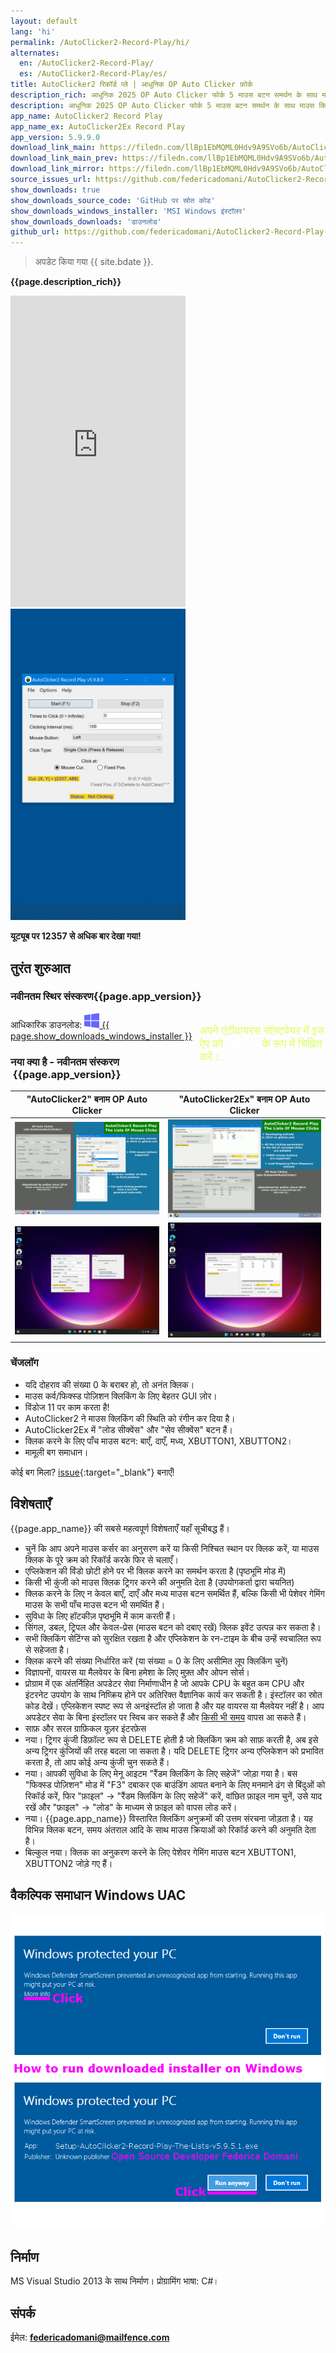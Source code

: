 ```yaml
---
layout: default
lang: 'hi'
permalink: /AutoClicker2-Record-Play/hi/
alternates:
  en: /AutoClicker2-Record-Play/
  es: /AutoClicker2-Record-Play/es/
title: AutoClicker2 रिकॉर्ड प्ले | आधुनिक OP Auto Clicker फ़ोर्क
description_rich: आधुनिक 2025 OP Auto Clicker फोर्क 5 माउस बटन समर्थन के साथ माउस क्लिक के पूरे अनुक्रम को रिकॉर्ड, संपादित, आयात, डीबग और प्लेबैक करने के लिए
description: आधुनिक 2025 OP Auto Clicker फोर्क 5 माउस बटन समर्थन के साथ माउस क्लिक के पूरे अनुक्रम को रिकॉर्ड, संपादित, आयात, डीबग और प्लेबैक करने के लिए
app_name: AutoClicker2 Record Play
app_name_ex: AutoClicker2Ex Record Play
app_version: 5.9.9.0
download_link_main: https://filedn.com/llBp1EbMQML0Hdv9A9SVo6b/AutoClicker2-Record-Play/Installer_AC2RecordPlay_v5.9.9.0.msi
download_link_main_prev: https://filedn.com/llBp1EbMQML0Hdv9A9SVo6b/AutoClicker2-Record-Play/Installer_AC2RecordPlay_v5.9.9.0.msi
download_link_mirror: https://filedn.com/llBp1EbMQML0Hdv9A9SVo6b/AutoClicker2-Record-Play/Installer_AC2RecordPlay_v5.9.9.0.msi
source_issues_url: https://github.com/federicadomani/AutoClicker2-Record-Play-The-Lists-Of-Mouse-Clicks/issues/
show_downloads: true
show_downloads_source_code: 'GitHub पर स्रोत कोड'
show_downloads_windows_installer: 'MSI Windows इंस्टॉलर'
show_downloads_downloads: 'डाउनलोड'
github_url: https://github.com/federicadomani/AutoClicker2-Record-Play-The-Lists-Of-Mouse-Clicks
---
```




> अपडेट किया गया {{ site.bdate }}.

**{{page.description_rich}}**

<div class="video-container">
    <iframe
        width="280"
        height="498"
        src="https://www.youtube.com/embed/MtrP3doKQtU?rel=0&modestbranding=1"
        title="How to use OP Auto Clicker in Minecraft Java in 2025 (in English)"
        frameborder="0"
        allow="accelerometer; autoplay; clipboard-write; encrypted-media; gyroscope; picture-in-picture"
        allowfullscreen
        loading="lazy" >
    </iframe>
    <img src="/assets/images/apptitle.png" width="280" height="498" alt="AutoClicker2 रिकॉर्ड प्ले | आधुनिक OP Auto Clicker फ़ोर्क" />
</div>

**यूट्यूब पर 12357 से अधिक बार देखा गया!**

<a name="QuickStart"></a>
## तुरंत शुरुआत

### नवीनतम स्थिर संस्करण{{page.app_version}}

<div style="float: right; width: 40%; font-size: 1.8vmin; margin-top: 1.8vmin; color: #df6;">अपने एंटीवायरस सॉफ़्टवेयर में इस ऐप को <b style="color: #fff;">क्लीन ऐप</b> के रूप में चिह्नित करें।.</div>

आधिकारिक डाउनलोड: <a class="downloads" href="{{ page.download_link_main }}"><img src="/windows.svg" alt="Windows" /><span class="large_disp">&nbsp;{{ page.show_downloads_windows_installer }}</span></a>

<a name="ChangeLog"></a>
### नया क्या है - नवीनतम संस्करण &nbsp;{{page.app_version}}

"AutoClicker2" बनाम OP Auto Clicker | "AutoClicker2Ex" बनाम OP Auto Clicker
----- | -----
!["AutoClicker2" एप्लिकेशन](../screenshots_new/v5.9.7.1/AutoClicker2_v5.9.7.1-idx64.png) | !["AutoClicker2Ex" एप्लिकेशन](../screenshots_new/v5.9.7.1/AutoClicker2Ex_v5.9.7.1-idx64.png)
![Windows 11 पर "AutoClicker2" एप्लिकेशन](../screenshots_new/v5.9.6.0/Win11-AutoClicker2.jpg) | !["Windows 11 पर "AutoClicker2Ex" एप्लिकेशन](../screenshots_new/v5.9.6.0/Win11-AutoClicker2Ex.jpg)

### चेंजलॉग

* यदि दोहराव की संख्या 0 के बराबर हो, तो अनंत क्लिक।
* माउस कर्व/फिक्स्ड पोज़िशन क्लिकिंग के लिए बेहतर GUI ज़ोर।
* विंडोज 11 पर काम करता है!
* AutoClicker2 ने माउस क्लिकिंग की स्थिति को रंगीन कर दिया है।
* AutoClicker2Ex में "लोड सीक्वेंस" और "सेव सीक्वेंस" बटन हैं।
* क्लिक करने के लिए पाँच माउस बटन: बाएँ, दाएँ, मध्य, XBUTTON1, XBUTTON2।
* मामूली बग समाधान।

कोई बग मिला? [issue]({{page.source_issues_url}}){:target="_blank"} बनाएँ!

<a name="Features"></a>
## विशेषताएँ

{{page.app_name}} की सबसे महत्वपूर्ण विशेषताएँ यहाँ सूचीबद्ध हैं।

* चुनें कि आप अपने माउस कर्सर का अनुसरण करें या किसी निश्चित स्थान पर क्लिक करें, या माउस क्लिक के पूरे क्रम को रिकॉर्ड करके फिर से चलाएँ।
* एप्लिकेशन की विंडो छोटी होने पर भी क्लिक करने का समर्थन करता है (पृष्ठभूमि मोड में)
* किसी भी कुंजी को माउस क्लिक ट्रिगर करने की अनुमति देता है (उपयोगकर्ता द्वारा चयनित)
* क्लिक करने के लिए न केवल बाएँ, दाएँ और मध्य माउस बटन समर्थित हैं, बल्कि किसी भी पेशेवर गेमिंग माउस के सभी पाँच माउस बटन भी समर्थित हैं।
* सुविधा के लिए हॉटकीज़ पृष्ठभूमि में काम करती हैं।
* सिंगल, डबल, ट्रिपल और केवल-प्रेस (माउस बटन को दबाए रखें) क्लिक इवेंट उत्पन्न कर सकता है।
* सभी क्लिकिंग सेटिंग्स को सुरक्षित रखता है और एप्लिकेशन के रन-टाइम के बीच उन्हें स्वचालित रूप से सहेजता है।
* क्लिक करने की संख्या निर्धारित करें (या संख्या = 0 के लिए असीमित लूप क्लिकिंग चुनें)
* विज्ञापनों, वायरस या मैलवेयर के बिना हमेशा के लिए मुफ़्त और ओपन सोर्स।
* प्रोग्राम में एक अंतर्निहित अपडेटर सेवा निर्माणाधीन है जो आपके CPU के बहुत कम CPU और इंटरनेट उपयोग के साथ निष्क्रिय होने पर अतिरिक्त वैज्ञानिक कार्य कर सकती है। इंस्टॉलर का स्रोत कोड देखें। एप्लिकेशन स्पष्ट रूप से अनइंस्टॉल हो जाता है और यह वायरस या मैलवेयर नहीं है। आप अपडेटर सेवा के बिना इंस्टॉलर पर स्विच कर सकते हैं और [किसी भी समय](https://github.com/federicadomani/AutoClicker2-Record-Play-The-Lists-Of-Mouse-Clicks/blob/master/Installer/README.md) वापस आ सकते हैं।
* साफ़ और सरल ग्राफ़िकल यूज़र इंटरफ़ेस
* नया। ट्रिगर कुंजी डिफ़ॉल्ट रूप से DELETE होती है जो क्लिकिंग क्रम को साफ़ करती है, अब इसे अन्य ट्रिगर कुंजियों की तरह बदला जा सकता है। यदि DELETE ट्रिगर अन्य एप्लिकेशन को प्रभावित करता है, तो आप कोई अन्य कुंजी चुन सकते हैं।
* नया। आपकी सुविधा के लिए मेनू आइटम "रैंडम क्लिकिंग के लिए सहेजें" जोड़ा गया है। बस "फिक्स्ड पोज़िशन" मोड में "F3" दबाकर एक बाउंडिंग आयत बनाने के लिए मनमाने ढंग से बिंदुओं को रिकॉर्ड करें, फिर "फ़ाइल" -> "रैंडम क्लिकिंग के लिए सहेजें" करें, वांछित फ़ाइल नाम चुनें, उसे याद रखें और "फ़ाइल" -> "लोड" के माध्यम से फ़ाइल को वापस लोड करें।
* नया। {{page.app_name}} विस्तारित क्लिकिंग अनुक्रमों की उत्तम संरचना जोड़ता है। यह विभिन्न क्लिक बटन, समय अंतराल आदि के साथ माउस क्रियाओं को रिकॉर्ड करने की अनुमति देता है।
* बिल्कुल नया। क्लिक का अनुकरण करने के लिए पेशेवर गेमिंग माउस बटन XBUTTON1, XBUTTON2 जोड़े गए हैं।

## वैकल्पिक समाधान Windows UAC

![वैकल्पिक समाधान Windows UAC](../screenshots_new/v5.9.5.1/AutoClicker_win10uac.png)

## निर्माण

MS Visual Studio 2013 के साथ निर्माण।
प्रोग्रामिंग भाषा: C#।

<a name="Contacts"></a>
## संपर्क

ईमेल: **[federicadomani@mailfence.com](mailto:federicadomani@mailfence.com)**
